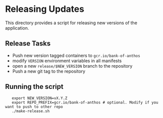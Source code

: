 # Releasing Updates

This directory provides a script for releasing new versions of the application.

## Release Tasks
- Push new version tagged containers to `gcr.io/bank-of-anthos`
- modify `VERSION` environment variables in all manifests
- open a new `release/$NEW_VERSION` branch to the repository
- Push a new git tag to the repository

## Running the script
```
   export NEW_VERSION=vX.Y.Z
   export REPO_PREFIX=gcr.io/bank-of-anthos # optional. Modify if you want to push to other repo
   ./make-release.sh
```
